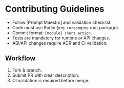 # Contributing Guidelines

- Follow [Prompt Maestro] and validation checklist.
- Code must use Kotlin (`org.coreengine` root package).
- Commit format: `[module] short action`.
- Tests are mandatory for runtime or API changes.
- ABI/API changes require ADR and CI validation.

## Workflow
1. Fork & branch.
2. Submit PR with clear description.
3. CI validation is required before merge.
